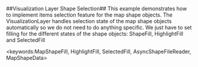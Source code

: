 ##Visualization Layer Shape Selection##
This example demonstrates how to implement items selection feature for the map shape objects. The VisualizationLayer handles selection state of the map shape objects automatically so we do not need to do anything specific. We just have to set filling for the different states of the shape objects: ShapeFill, HighlightFill and SelectedFill

<keywords:MapShapeFill, HighlightFill, SelectedFill, AsyncShapeFileReader, MapShapeData>